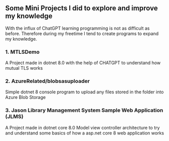 ## Some Mini Projects I did to explore and improve my knowledge

With the influx of ChatGPT learning programming is not as difficult as before. Therefore during my freetime I tend to create programs to expand my knowledge.

### 1. MTLSDemo
A Project made in dotnet 8.0 with the help of CHATGPT to understand how mutual TLS works 

### 2. AzureRelated/blobsasuploader
Simple dotnet 8 console program to upload any files stored in the folder into Azure Blob Storage

### 3. Jason Library Management System Sample Web Application (JLMS)
A Project made in dotnet core 8.0 Model view controller architecture to try and understand some basics of how a asp.net core 8 web application works

